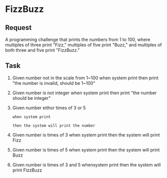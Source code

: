 # FizzBuzz
## Request
A programming challenge that prints the numbers from 1 to 100, where multiples of three print "Fizz," multiples of five print "Buzz," and multiples of both three and five print "FizzBuzz."
## Task
1. Given number not in the scale from 1~100
   when system print
   then print "the number is invalid,  should be 1~100"
2. Given number is not integer
   when system print
   then print "the number should be integer"
3. Given number eithor times of 3 or 5 

       when system print

       then the system will print the number

2. Given number is times of 3
   when system print
   then the system will print Fizz
3. Given number is times of 5
   when system print
   then the system will print Buzz
4. Given number is times of 3 and 5
   whensystem print
   then the system will print FizzBuzz
